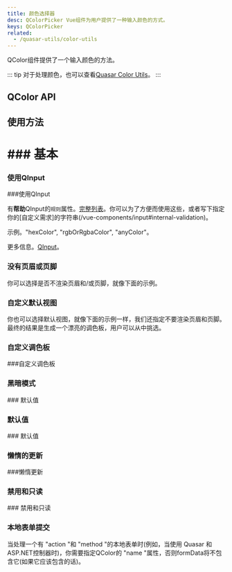 ```yaml
---
title: 颜色选择器
desc: QColorPicker Vue组件为用户提供了一种输入颜色的方式。
keys: QColorPicker
related:
  - /quasar-utils/color-utils
---
```


QColor组件提供了一个输入颜色的方法。

::: tip
对于处理颜色，也可以查看[Quasar Color Utils](/quasar-utils/color-utils)。
:::


## QColor API

<doc-api file="QColor" />

## 使用方法

# ### 基本

<doc-example title="基本" file="QColor/Basic" />

### 使用QInput

<doc-example title="输入" file="QColor/Input" /> ###使用QInput

有**帮助**QInput的`规则`属性。[完整列表](https://github.com/quasarframework/quasar/blob/dev/ui/src/utils/patterns.js)。你可以为了方便而使用这些，或者写下指定你的[自定义需求]的字符串(/vue-components/input#internal-validation)。

示例。"hexColor", "rgbOrRgbaColor", "anyColor"。

更多信息。[QInput](/vue-components/input)。

### 没有页眉或页脚

你可以选择是否不渲染页眉和/或页脚，就像下面的示例。

<doc-example title="没有页眉/页脚" file="QColor/NoHeaderFooter" />

### 自定义默认视图

你也可以选择默认视图，就像下面的示例一样，我们还指定不要渲染页眉和页脚。最终的结果是生成一个漂亮的调色板，用户可以从中挑选。

<doc-example title="自定义默认视图" file="QColor/CustomDefaultView" />

### 自定义调色板

<doc-example title="自定义调色板" file="QColor/CustomPalette" /> ###自定义调色板

### 黑暗模式

<doc-example title="暗色版本" file="QColor/Dark" /> ### 默认值

### 默认值

<doc-example title="默认值" file="QColor/DefaultValue" /> ### 默认值

### 懒惰的更新

<doc-example title="懒惰模型" file="QColor/LazyModel" /> ###懒惰更新

### 禁用和只读

<doc-example title="禁用和只读" file="QColor/DisableReadonly" /> ### 禁用和只读

### 本地表单提交

当处理一个有 "action "和 "method "的本地表单时(例如，当使用 Quasar 和ASP.NET控制器时)，你需要指定QColor的 "name "属性，否则formData将不包含它(如果它应该包含的话)。

<doc-example title="本地表单" file="QColor/NativeForm" />
